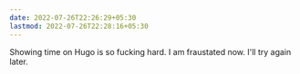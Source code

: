 ```yaml
---
date: 2022-07-26T22:26:29+05:30
lastmod: 2022-07-26T22:28:16+05:30
---
```


Showing time on Hugo is so fucking hard. I am fraustated now. I'll try again later.
